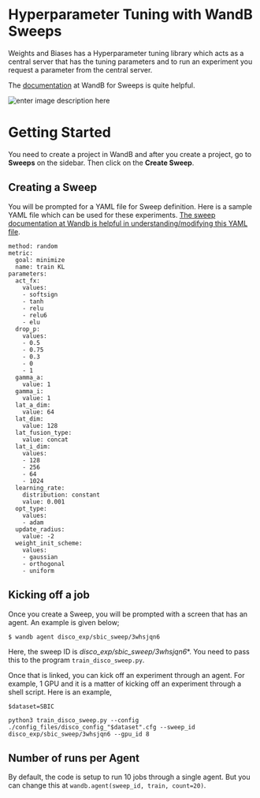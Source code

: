 # Hyperparameter Tuning with WandB Sweeps

Weights and Biases has a Hyperparameter tuning library which acts as a central server that has the tuning parameters and to run an experiment you request a parameter from the central server. 

The [documentation](https://docs.wandb.ai/guides/sweeps) at WandB for Sweeps is quite helpful. 

![enter image description here](https://i.imgur.com/UwhpqA6.png)

# Getting Started

You need to create a project in WandB and after you create a project, go to **Sweeps** on the sidebar. Then click on the **Create Sweep**. 

## Creating a Sweep

You will be prompted for a YAML file for Sweep definition. Here is a sample YAML file which can be used for these experiments. [The sweep documentation at Wandb is helpful in understanding/modifying this YAML file](https://docs.wandb.ai/guides/sweeps/configuration). 

    method: random
    metric:
      goal: minimize
      name: train KL
    parameters:
      act_fx:
        values:
        - softsign
        - tanh
        - relu
        - relu6
        - elu
      drop_p:
        values:
        - 0.5
        - 0.75
        - 0.3
        - 0
        - 1
      gamma_a:
        value: 1
      gamma_i:
        value: 1
      lat_a_dim:
        value: 64
      lat_dim:
        value: 128
      lat_fusion_type:
        value: concat
      lat_i_dim:
        values:
        - 128
        - 256
        - 64
        - 1024
      learning_rate:
        distribution: constant
        value: 0.001
      opt_type:
        values:
        - adam
      update_radius:
        value: -2
      weight_init_scheme:
        values:
        - gaussian
        - orthogonal
        - uniform

## Kicking off a job

Once you create a Sweep, you will be prompted with a screen that has an agent. An example is given below;

    $ wandb agent disco_exp/sbic_sweep/3whsjqn6

Here, the sweep ID is *disco_exp/sbic_sweep/3whsjqn6**. You need to pass this to the program `train_disco_sweep.py`.

Once that is linked, you can kick off an experiment through an agent. For example, 1 GPU and it is a matter of kicking off an experiment through a shell script. Here is an example, 

    $dataset=SBIC
    
    python3 train_disco_sweep.py --config ./config_files/disco_config_"$dataset".cfg --sweep_id disco_exp/sbic_sweep/3whsjqn6 --gpu_id 8
    
     
## Number of runs per Agent

By default, the code is setup to run 10 jobs through a single agent. But you can change this at `wandb.agent(sweep_id, train, count=20)`.
